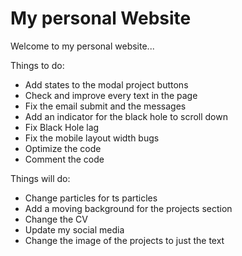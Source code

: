 # My personal Website

Welcome to my personal website...

Things to do:

-   Add states to the modal project buttons
-   Check and improve every text in the page
-   Fix the email submit and the messages
-   Add an indicator for the black hole to scroll down
-   Fix Black Hole lag
-   Fix the mobile layout width bugs
-   Optimize the code
-   Comment the code

Things will do:

-   Change particles for ts particles
-   Add a moving background for the projects section
-   Change the CV
-   Update my social media
-   Change the image of the projects to just the text
